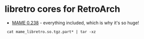 # libretro cores for RetroArch
* [MAME 0.238](https://github.com/libretro/mame) - everything included, which is why it's so huge!
```
 cat mame_libretro.so.tgz.part* | tar -xz
```
